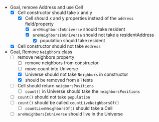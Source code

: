 - Goal, remove Address and use Cell
  - [X] Cell constructor should take x and y
    - [X] Cell should x and y properties instead of the `address` field/property
      - [X] `areNeighborsInUniverse` should take resident 
      - [X] `areNeighborsInUniverse` should not take a residentAddress
        - [X] population should take resident
  - [X] Cell constructor should not take `Address`

- Goal, Remove `Neigbhors` class
  - [ ] remove neighbors property
    - [ ] remove neighbors from constructor
    - [ ] move count into Universe
    - [X] Universe should not take `Neighbors` in constructor
    - [X] should be removed from all tests
  - [ ] Cell should return `neigborsPositions`
    - [ ] `count()` in Universe should take the `neighborsPositions`
  - [ ] `count()` should not take `population`
  - [ ] `count()` should be called `countLiveNeighborsOf()`
    - [ ] `countLiveNeighborsOf()` should take a Cell
  - [ ] `areNeighborsInUniverse` should live in the Universe

